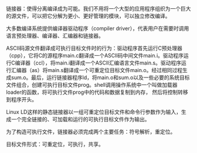 链接器：使得分离编译成为可能。我们不用将一个大型的应用程序组织为一个巨大的源文件，可以把它分解为更小、更好管理的模块，可以独立修改编译。

大多数编译系统提供编译器驱动程序（compiler driver），代表用户在需要时调用语言预处理器、编译器、汇编器和链接器。

ASCII码源文件翻译成可执行目标文件时的行为：驱动程序首先运行C预处理器（cpp），它将C的源程序main.c翻译成一个ASCII码中间文件main.i。驱动程序运行C编译器（ccl），将main.i翻译成一个ASCII汇编语言文件main.s。驱动程序运行汇编器（as）将main.s翻译成一个可重定位目标文件main.o。经过相同过程生成sum.o。最后，运行链接器程序ld，将main.o和sum.o以及一些必要的系统目标文件组合，创建可执行目标文件prog。shell调用操作系统中一个叫做加载器loader的函数，将可执行文件prog中的代码和数据复制到内存， 然后将控制转移到程序开头。

Linux LD这样的静态链接器以一组可重定位目标文件和命令行参数作为输入，生成一个完全链接的、可加载和运行的可执行目标文件作为输出。

为了构造可执行文件，链接器必须完成两个主要任务：符号解析，重定位。

目标文件形式：可重定位，可执行，共享。
